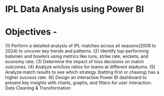 # IPL Data Analysis using Power BI


# Objectives - 

(1) Perform a detailed analysis of IPL matches across all seasons(2008 to 2024) to uncover key trends and patterns.                                                                                                (2) Identify top-performing batsmen and bowlers using metrics like runs, strike rate, wickets, and economy rate.
(3) Determine the impact of toss decisions on match outcomes.
(4) Analyze win/loss ratios for teams at different stadiums.
(5) Analyze match results to see which strategy (batting first or chasing) has a higher success rate.
(6) Design an interactive Power BI dashboard to present key insights with charts, graphs, and filters for user interaction.
Data Cleaning & Transformation

